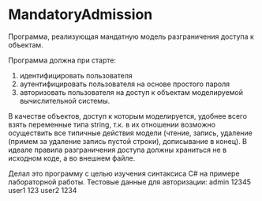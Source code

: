 # MandatoryAdmission
Программа, реализующая мандатную модель разграничения доступа к объектам.

Программа должна при старте:
1. идентифицировать пользователя
2. аутентифицировать пользователя на основе простого пароля
3. авторизовать пользователя на доступ к объектам моделируемой вычислительной системы.

В качестве объектов, доступ к которым моделируется, удобнее всего взять переменные типа string, т.к. в их отношении возможно осуществить все типичные действия модели (чтение, запись, удаление (примем за удаление запись пустой строки), дописывание в конец).
В идеале правила разграничения доступа должны храниться не в исходном коде, а во внешнем файле.

Делал это программу с целью изучения синтаксиса C# на примере лабораторной работы. 
Тестовые данные для авторизации:
admin 12345
user1 123
user2 1234
